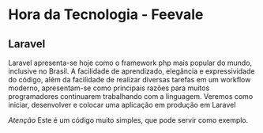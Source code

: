 # Hora da Tecnologia - Feevale

## Laravel
Laravel apresenta-se hoje como o framework php mais popular do mundo, inclusive no Brasil. A facilidade de aprendizado, elegância e expressividade do código, além da facilidade de realizar diversas tarefas em um workflow moderno, apresentam-se como principais razões para muitos programadores continuarem trabalhando com a linguagem. Veremos como iniciar, desenvolver e colocar uma aplicação em produção em Laravel

*Atenção*
Este é um código muito simples, que pode servir como exemplo.